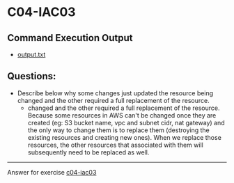 # C04-IAC03

## Command Execution Output
- [output.txt](output.txt)

## Questions:
- Describe below why some changes just updated the resource being changed and the other required a full replacement of the resource.
    - changed and the other required a full replacement of the resource.
Because some resources in AWS can't be changed once they are created (eg: S3 bucket name, vpc and subnet cidr, nat gateway) and the only way to change them is to replace them (destroying the existing resources and creating new ones). When we replace those resources, the other resources that associated with them will subsequently need to be replaced as well.

<!-- Don't change anything below this point-->
<!-- Before commiting, remove both commented lines--> 
***
Answer for exercise [c04-iac03](https://github.com/devopsacademyau/academy/blob/c41e824fb2a2c55e3a30b2371a87e3a7551b6741/classes/04class/exercises/c04-iac03/README.md)